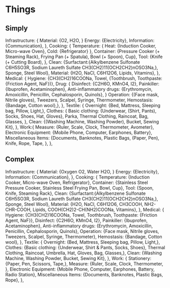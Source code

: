 # Things

## Simply

Infrastructure: {
    Material: {O2, H2O, }
    Energy: {Electricity}, 
    Information: {Communication},
}, 
Cooking: {
    Temperature: {
        Heat: {Induction Cooker, Micro-wave Oven}, 
        Cold: {Refrigerator}
    },
    Container: {Pressure Cooker (+ Steaming Rack), Frying Pan (+ Spatula), Bowl (+ Spoon), Cup},
    Tool: {Knife (+ Cutting Board), },
    Clean: {Surfactant:{Alkylbenzene Sulfonate C6H5SO3R, Sodium Laureth Sulfate CH3(CH2)11(OCH2CH2)nOSO3Na,}, Sponge, Steel Wool},
    Material: {H2O, NaCl, C6H12O6, Lipids, Vitamins},
},
Medical: {
    Hygiene: {CH3(CH2)16COONa, Towel, (Toothbrush, Toothpaste: {Friction Agent, NaF})},
    Drug: {
        Disinfect: {C2H6O, KMnO4, I2},
        Painkiller: {Ibuprofen, Acetaminophen},
        Anti-inflammatory drugs: {Erythromycin, Amoxicillin, Penicillin, Cephalosporin, Quinols},
    }
    Operation: {(Face mask, Nitrile gloves), Tweezers, Scalpel, Syringe, Thermometer, Hemostasis: {Bandage, Cotton wool},},
},
Textile: {
    Overnight: {Bed, Mattress, Sleeping bag, Pillow, Light,},
    Clothes: {
        Basic clothing: {Underwear, (Shirt, Pants), Socks, Shoes, Hat, Gloves}, 
        Parka, Thermal Clothing, Raincoat, Bag, Glasses,
    },
    Clean: {(Washing Machine, Washing Powder), Bucket, Sewing Kit}, 
},
Work:{
    Measure: {Ruler, Scale, Clock, Thermometer, Avometer},
    Electronic Equipment: {Mobile Phone, Computer, Earphones, Battery},
    Miscellaneous Items: {Documents, Banknotes, Plastic Bags, (Paper, Pen), Knife, Rope, Tape, },
},


## Complex

Infrastructure: {
    Material: {Oxygen O2, Water H2O, }
    Energy: {Electricity}, 
    Information: {Communication},
}, 
Cooking: {
    Temperature: {Induction Cooker, Micro-wave Oven, Refrigerator},
    Container: {Stainless Steel Pressure Cooker, Stainless Steel Frying Pan, Bowl, Cup},
    Tool: {Spoon, Knife, Steaming Rack},
    Clean: {Surfactant:{Alkylbenzene Sulfonate C6H5SO3R, Sodium Laureth Sulfate CH3(CH2)11(OCH2CH2)nOSO3Na,}, Sponge, Steel Wool},
    Material: {H2O, NaCl, C6H12O6, CH3COOH, NH2-CHR-COOH, Lipids, COOH(CH2)2-CH(NH2)COONa, Vitamins},
},
Medical: {
    Hygiene: {CH3(CH2)16COONa, Towel, Toothbrush, Toothpaste: {Friction Agent, NaF}},
    Disinfect: {C2H6O, KMnO4, I2},
    Painkiller: {Ibuprofen, Acetaminophen},
    Anti-inflammatory drugs: {Erythromycin, Amoxicillin, Penicillin, Cephalosporin, Quinols},
    Operation: {Face mask, Nitrile gloves, Tweezers, Scalpel, Syringe, Thermometer},
    Hemostasis: {Bandage, Cotton wool},
},
Textile: {
    Overnight: {Bed, Mattress, Sleeping bag, Pillow, Light,},
    Clothes: {Basic clothing: {Underwear, Shirt & Pants, Socks, Shoes}, Thermal Clothing, Raincoat, Umbrella, Hat, Gloves, Bag, Glasses,},
    Clean: {Washing Machine, Washing Powder, Bucket, Sewing Kit}, 
},
Work: {
    Stationery: {Paper, Pen, Scissors, Tape,},
    Measure: {Ruler, Scale, Clock, Thermometer, },
    Electronic Equipment: {Mobile Phone, Computer, Earphones, Battery, Radio Station},
    Miscellaneous Items: {Documents, Banknotes, Plastic Bags, Rope},
},


